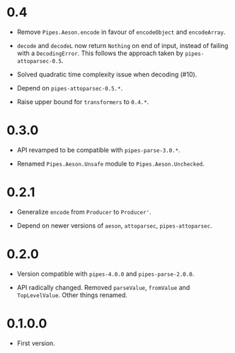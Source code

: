 # 0.4

* Remove `Pipes.Aeson.encode` in favour of `encodeObject` and
  `encodeArray`.

* `decode` and `decodeL` now return `Nothing` on end of input, instead
  of failing with a `DecodingError`. This follows the approach taken
  by `pipes-attoparsec-0.5`.

* Solved quadratic time complexity issue when decoding (#10).

* Depend on `pipes-attoparsec-0.5.*`.

* Raise upper bound for `transformers` to `0.4.*`.


# 0.3.0

* API revamped to be compatible with `pipes-parse-3.0.*`.

* Renamed `Pipes.Aeson.Unsafe` module to `Pipes.Aeson.Unchecked`.


# 0.2.1

* Generalize `encode` from `Producer` to `Producer'`.

* Depend on newer versions of `aeson`, `attoparsec`, `pipes-attoparsec`.


# 0.2.0

* Version compatible with `pipes-4.0.0` and `pipes-parse-2.0.0`.

* API radically changed. Removed `parseValue`, `fromValue` and
  `TopLevelValue`. Other things renamed.


# 0.1.0.0

* First version.
